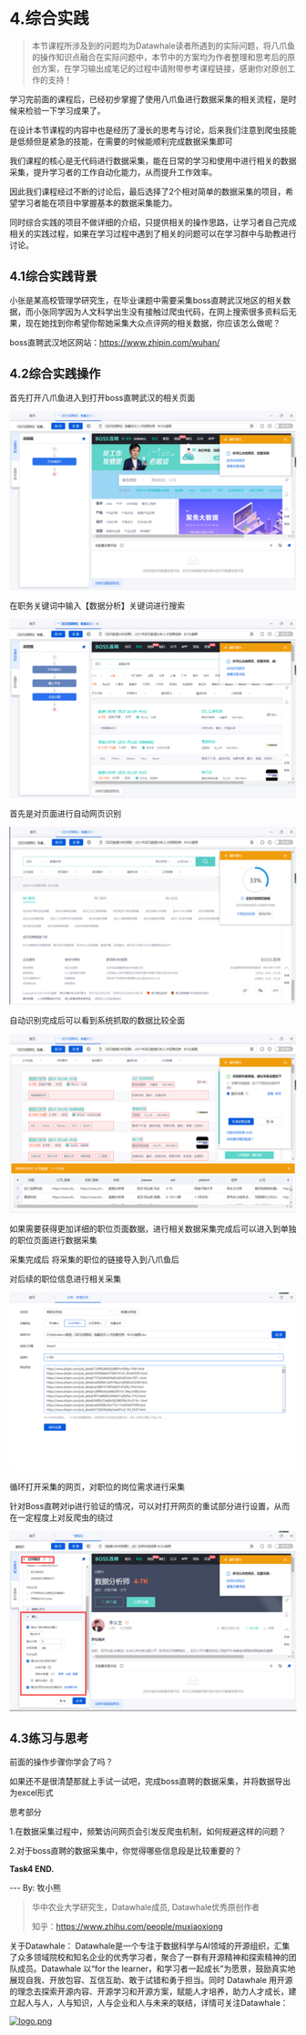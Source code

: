 # 4.综合实践

> 本节课程所涉及到的问题均为Datawhale读者所遇到的实际问题，将八爪鱼的操作知识点融合在实际问题中，本节中的方案均为作者整理和思考后的原创方案，在学习输出成笔记的过程中请附带参考课程链接，感谢你对原创工作的支持！

学习完前面的课程后，已经初步掌握了使用八爪鱼进行数据采集的相关流程，是时候来检验一下学习成果了。

在设计本节课程的内容中也是经历了漫长的思考与讨论，后来我们注意到爬虫技能是低频但是紧急的技能，在需要的时候能顺利完成数据采集即可

我们课程的核心是无代码进行数据采集，能在日常的学习和使用中进行相关的数据采集，提升学习者的工作自动化能力，从而提升工作效率。

因此我们课程经过不断的讨论后，最后选择了2个相对简单的数据采集的项目，希望学习者能在项目中掌握基本的数据采集能力。

同时综合实践的项目不做详细的介绍，只提供相关的操作思路，让学习者自己完成相关的实践过程，如果在学习过程中遇到了相关的问题可以在学习群中与助教进行讨论。

## 4.1综合实践背景

小张是某高校管理学研究生，在毕业课题中需要采集boss直聘武汉地区的相关数据，而小张同学因为人文科学出生没有接触过爬虫代码，在网上搜索很多资料后无果，现在她找到你希望你帮她采集大众点评网的相关数据，你应该怎么做呢？

boss直聘武汉地区网站：https://www.zhipin.com/wuhan/

## 4.2综合实践操作

首先打开八爪鱼进入到打开boss直聘武汉的相关页面

![](./img/38.png)

在职务关键词中输入【数据分析】关键词进行搜索

![](./img/39.png)

首先是对页面进行自动网页识别

![](./img/40.png)

自动识别完成后可以看到系统抓取的数据比较全面

![](./img/41.png)

如果需要获得更加详细的职位页面数据，进行相关数据采集完成后可以进入到单独的职位页面进行数据采集

采集完成后 将采集的职位的链接导入到八爪鱼后

对后续的职位信息进行相关采集

![](./img/42.png)

循环打开采集的网页，对职位的岗位需求进行采集

针对Boss直聘对ip进行验证的情况，可以对打开网页的重试部分进行设置，从而在一定程度上对反爬虫的绕过

![](./img/43.png)

## 4.3练习与思考

前面的操作步骤你学会了吗？

如果还不是很清楚那就上手试一试吧，完成boss直聘的数据采集，并将数据导出为excel形式

思考部分

1.在数据采集过程中，频繁访问网页会引发反爬虫机制，如何规避这样的问题？

2.对于boss直聘的数据采集中，你觉得哪些信息段是比较重要的？

**Task4 END.**

--- By: 牧小熊

> 华中农业大学研究生，Datawhale成员, Datawhale优秀原创作者
>
> 知乎：https://www.zhihu.com/people/muxiaoxiong

关于Datawhale： Datawhale是一个专注于数据科学与AI领域的开源组织，汇集了众多领域院校和知名企业的优秀学习者，聚合了一群有开源精神和探索精神的团队成员。Datawhale 以“for the learner，和学习者一起成长”为愿景，鼓励真实地展现自我、开放包容、互信互助、敢于试错和勇于担当。同时 Datawhale 用开源的理念去探索开源内容、开源学习和开源方案，赋能人才培养，助力人才成长，建立起人与人，人与知识，人与企业和人与未来的联结，详情可关注Datawhale：

[![logo.png](https://camo.githubusercontent.com/8578ee173c78b587d5058439bbd0b98fa39c173def229a8c3d957e62aac0b649/68747470733a2f2f696d672d626c6f672e6373646e696d672e636e2f323032303039313330313032323639382e706e67237069635f63656e746572)](https://camo.githubusercontent.com/8578ee173c78b587d5058439bbd0b98fa39c173def229a8c3d957e62aac0b649/68747470733a2f2f696d672d626c6f672e6373646e696d672e636e2f323032303039313330313032323639382e706e67237069635f63656e746572)

